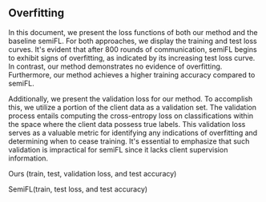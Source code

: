 ## Overfitting

In this document, we present the loss functions of both our method and the baseline semiFL. For both approaches, we display the training and test loss curves. It's evident that after 800 rounds of communication, semiFL begins to exhibit signs of overfitting, as indicated by its increasing test loss curve. In contrast, our method demonstrates no evidence of overfitting. Furthermore, our method achieves a higher training accuracy compared to semiFL.

Additionally, we present the validation loss for our method. To accomplish this, we utilize a portion of the client data as a validation set. The validation process entails computing the cross-entropy loss on classifications within the space where the client data possess true labels. This validation loss serves as a valuable metric for identifying any indications of overfitting and determining when to cease training. It's essential to emphasize that such validation is impractical for semiFL since it lacks client supervision information.



Ours (train, test, validation loss, and test accuracy)


SemiFL(train, test loss, and test accuracy)
